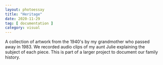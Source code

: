 ```yaml
---
layout: photoessay
title: "Heritage"
date: 2020-11-29
tag: [ documentation ]
category: visual
---
```


A collection of artwork from the 1940's by my grandmother who passed away in 1983. We recorded audio clips of my aunt Julie explaining the subject of each piece. This is part of a larger project to document our family history.